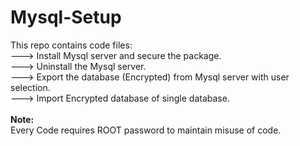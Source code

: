 # Mysql-Setup

This repo contains code files:<br>   ---> Install Mysql server and secure the package.<br>   ---> Uninstall the Mysql server.<br>   ---> Export the database (Encrypted) from Mysql server with user selection.<br>   ---> Import Encrypted database of single database.<br>  
 **Note:**<br>
 	Every Code requires ROOT password to maintain misuse of code.
